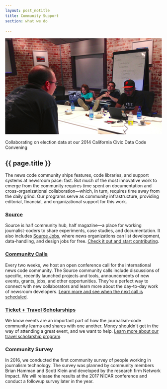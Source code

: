 ```yaml
---
layout: post_notitle
title: Community Support
section: what we do

---
```

<img src="/media/img/convening.jpg" class="topline">
<p class="caption">Collaborating on election data at our 2014 California Civic Data Code Convening</p>

<h2>{{ page.title }}</h2>
<p class="bodybig">The news code community ships features, code libraries, and support systems at newsroom pace: fast. But much of the most innovative work to emerge from the community requires time spent on documentation and cross-organizational collaboration—which, in turn, requires time away from the daily grind. Our programs serve as community infrastructure, providing editorial, financial, and organizational support for this work. </p>

### [Source](source)
Source is half community hub, half magazine—a place for working journalist-coders to share experiments, case studies, and documentation. It also includes [Source Jobs](https://source.opennews.org/en-US/jobs/), where news organizations can list development, data-handling, and design jobs for free. [Check it out and start contributing](source).

### [Community Calls](calls)

Every two weeks, we host an open conference call for the international news code community. The Source community calls include discussions of specific, recently launched projects and tools, announcements of new events, grants, jobs, and other opportunities. They’re a perfect way to connect with new collaborators and learn more about the day-to-day work of newsroom developers. [Learn more and see when the next call is scheduled](calls).

### [Ticket + Travel Scholarships](scholarships)

We know events are an important part of how the journalism-code community learns and shares with one another. Money shouldn't get in the way of attending a great event, and we want to help. [Learn more about our travel scholarship program](scholarships).

### Community Survey

In 2016, we conducted the first community survey of people working in journalism technology. The survey was planned by community members Brian Hamman and Scott Klein and developed by the research firm Network Impact. We will release the results at the 2017 NICAR conference and conduct a followup survey later in the year.

